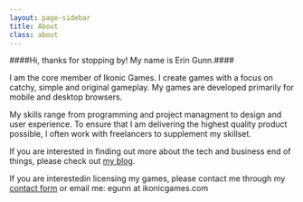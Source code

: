 ```yaml
---
layout: page-sidebar
title: About
class: about
---
```


####Hi, thanks for stopping by!  My name is Erin Gunn.####

I am the core member of Ikonic Games.  I create games with a focus on catchy, simple and original gameplay.  My games are developed primarily for mobile and desktop browsers.

My skills range from programming and project managment to design and user experience.  To ensure that I am delivering the highest quality product possible, I often work with freelancers to supplement my skillset.

If you are interested in finding out more about the tech and business end of things, please check out [my blog](/blog).

If you are interestedin licensing my games, please contact me through my [contact form](/contact) or email me: egunn at ikonicgames.com